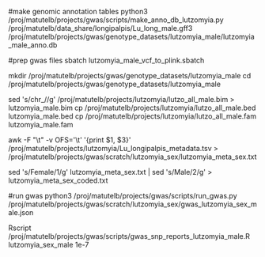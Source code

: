 #make genomic annotation tables
python3 /proj/matutelb/projects/gwas/scripts/make_anno_db_lutzomyia.py /proj/matutelb/data_share/longipalpis/Lu_long_male.gff3 /proj/matutelb/projects/gwas/genotype_datasets/lutzomyia_male/lutzomyia_male_anno.db

#prep gwas files
sbatch lutzomyia_male_vcf_to_plink.sbatch

mkdir /proj/matutelb/projects/gwas/genotype_datasets/lutzomyia_male
cd /proj/matutelb/projects/gwas/genotype_datasets/lutzomyia_male

sed 's/chr_//g' /proj/matutelb/projects/lutzomyia/lutzo_all_male.bim > lutzomyia_male.bim
cp /proj/matutelb/projects/lutzomyia/lutzo_all_male.bed lutzomyia_male.bed
cp /proj/matutelb/projects/lutzomyia/lutzo_all_male.fam lutzomyia_male.fam

awk -F "\t" -v OFS='\t' '{print $1, $3}' /proj/matutelb/projects/lutzomyia/Lu_longipalpis_metadata.tsv > /proj/matutelb/projects/gwas/scratch/lutzomyia_sex/lutzomyia_meta_sex.txt

sed 's/Female/1/g' lutzomyia_meta_sex.txt | sed 's/Male/2/g' > lutzomyia_meta_sex_coded.txt


#run gwas
python3 /proj/matutelb/projects/gwas/scripts/run_gwas.py	/proj/matutelb/projects/gwas/scratch/lutzomyia_sex/gwas_lutzomyia_sex_male.json

Rscript /proj/matutelb/projects/gwas/scripts/gwas_snp_reports_lutzomyia_male.R lutzomyia_sex_male 1e-7


